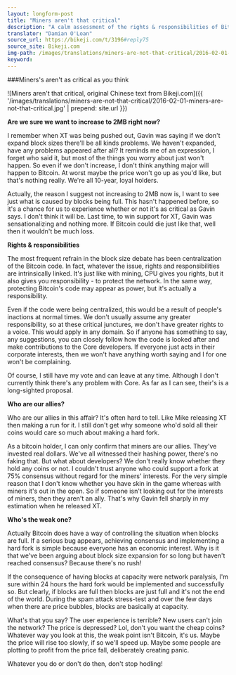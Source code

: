 ```yaml
---
layout: longform-post
title: "Miners aren't that critical"
description: "A calm assessment of the rights & responsibilities of Bitcoin stakeholders from Bikeji.com. The Antpool and Slush Pool announcements didn't dominate Chinese forums at all today. People may be on the move already for the 年运 trip home!"
translator: "Damian O'Loan"
source_url: https://bikeji.com/t/3196#reply75
source_site: Bikeji.com
img-path: /images/translations/miners-are-not-that-critical/2016-02-01-miners-are-not-that-critical.jpg
keyword:
---
```

###Miners's aren't as critical as you think

![Miners aren't that critical, original Chinese text from Bikeji.com]({{ '/images/translations/miners-are-not-that-critical/2016-02-01-miners-are-not-that-critical.jpg' | prepend: site.url }})

**Are we sure we want to increase to 2MB right now?**

I remember when XT was being pushed out, Gavin was saying if we don't expand block sizes there'll be all kinds problems. We haven't expanded, have any problems appeared after all? It reminds me of an expression, I forget who said it, but most of the things you worry about just won't happen. So even if we don't increase, I don't think anything major will happen to Bitcoin. At worst maybe the price won't go up as you'd like, but that's nothing really. We're all 10-year, loyal holders.

Actually, the reason I suggest not increasing to 2MB now is, I want to see just what is caused by blocks being full. This hasn't happened before, so it's a chance for us to experience whether or not it's as critical as Gavin says. I don't think it will be. Last time, to win support for XT, Gavin was sensationalizing and nothing more. If Bitcoin could die just like that, well then it wouldn't be much loss.

**Rights & responsibilities**

The most frequent refrain in the block size debate has been centralization of the Bitcoin code. In fact, whatever the issue, rights and responsibilities are intrinsically linked. It's just like with mining, CPU gives you rights, but it also gives you responsibility - to protect the network. In the same way, protecting Bitcoin's code may appear as power, but it's actually a responsibility.

Even if the code were being centralized, this would be a result of people's inactions at normal times. We don't usually assume any greater responsibility, so at these critical junctures, we don't have greater rights to a voice. This would apply in any domain. So if anyone has something to say, any suggestions, you can closely follow how the code is looked after and make contributions to the Core developers. If everyone just acts in their corporate interests, then we won't have anything worth saying and I for one won't be complaining.

Of course, I still have my vote and can leave at any time. Although I don't currently think there's any problem with Core. As far as I can see, their's is a long-sighted proposal.

**Who are our allies?**

Who are our allies in this affair? It's often hard to tell. Like Mike releasing XT then making a run for it. I still don't get why someone who'd sold all their coins would care so much about making a hard fork.

As a bitcoin holder, I can only confirm that miners are our allies. They've invested real dollars. We've all witnessed their hashing power, there's no faking that. But what about developers? We don't really know whether they hold any coins or not. I couldn't trust anyone who could support a fork at 75% consensus without regard for the miners' interests. For the very simple reason that I don't know whether you have skin in the game whereas with miners it's out in the open. So if someone isn't looking out for the interests of miners, then they aren't an ally. That's why Gavin fell sharply in my estimation when he released XT.

**Who's the weak one?**

Actually Bitcoin does have a way of controlling the situation when blocks are full. If a serious bug appears, achieving consensus and implementing a hard fork is simple because everyone has an economic interest. Why is it that we've been arguing about block size expansion for so long but haven't reached consensus? Because there's no rush!

If the consequence of having blocks at capacity were network paralysis, I'm sure within 24 hours the hard fork would be implemented and successfully so. But clearly, if blocks are full then blocks are just full and it's not the end of the world. During the spam attack stress-test and over the few days when there are price bubbles, blocks are basically at capacity.

What's that you say? The user experience is terrible? New users can't join the network? The price is depressed? Lol, don't you want the cheap coins? Whatever way you look at this, the weak point isn't Bitcoin, it's us. Maybe the price will rise too slowly, if so we'll speed up. Maybe some people are plotting to profit from the price fall, deliberately creating panic.

Whatever you do or don't do then, don't stop hodling!
